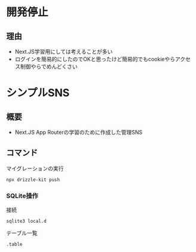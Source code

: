 # 開発停止
## 理由
- Next.JS学習用にしては考えることが多い
- ログインを簡易的にしたのでOKと思ったけど簡易的でもcookieやらアクセス制御やらでめんどくさい

# シンプルSNS
## 概要
- Next.JS App Routerの学習のために作成した管理SNS

## コマンド
マイグレーションの実行
```
npx drizzle-kit push
```

### SQLite操作
接続
```
sqlite3 local.d
```

テーブル一覧
```
.table
```
